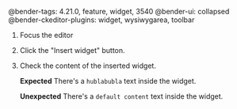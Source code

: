 @bender-tags: 4.21.0, feature, widget, 3540
@bender-ui: collapsed
@bender-ckeditor-plugins: widget, wysiwygarea, toolbar

1. Focus the editor
2. Click the "Insert widget" button.
3. Check the content of the inserted widget.

	**Expected** There's a `hublabubla` text inside the widget.

	**Unexpected** There's a `default content` text inside the widget.
